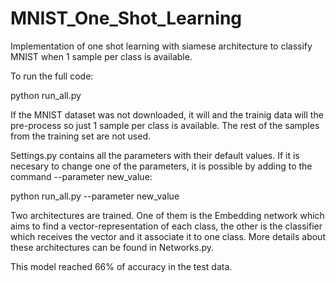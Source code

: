 # MNIST_One_Shot_Learning
Implementation of one shot learning with siamese architecture to classify MNIST when 1 sample per class is available.

To run the full code:

python run_all.py

If the MNIST dataset was not downloaded, it will and the trainig data will the pre-process so just 1 sample per class is available. 
The rest of the samples from the training set are not used. 

Settings.py contains all the parameters with their default values. If it is necesary to change one of the parameters, it is possible by adding to the 
command --parameter new_value:

python run_all.py --parameter new_value

Two architectures are trained. One of them is the Embedding network which aims to find a vector-representation of each class, the other is the classifier
which receives the vector and it associate it to one class. More details about these architectures can be found in Networks.py.

This model reached 66% of accuracy in the test data. 
